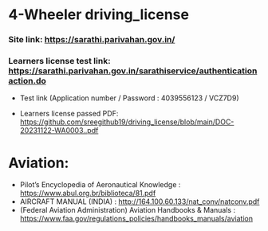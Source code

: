 # 4-Wheeler driving_license


### Site link: https://sarathi.parivahan.gov.in/

### Learners license test link: https://sarathi.parivahan.gov.in/sarathiservice/authenticationaction.do
- Test link (Application number / Password : 4039556123 / VCZ7D9)

- Learners license passed PDF: 
https://github.com/sreegithub19/driving_license/blob/main/DOC-20231122-WA0003..pdf 



# Aviation:

- Pilot’s Encyclopedia of Aeronautical Knowledge : https://www.abul.org.br/biblioteca/81.pdf
- AIRCRAFT MANUAL (INDIA) : http://164.100.60.133/nat_conv/natconv.pdf
- (Federal Aviation Administration) Aviation Handbooks & Manuals : https://www.faa.gov/regulations_policies/handbooks_manuals/aviation
